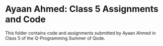 # Ayaan Ahmed: Class 5 Assignments and Code
This folder contains code and assignments submitted by Ayaan Ahmed in Class 5 of the Q-Programming Summer of Qode.